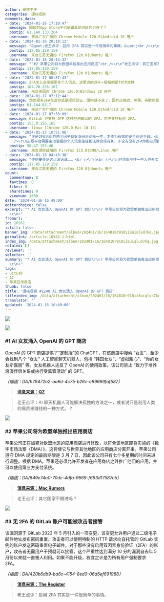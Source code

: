 ```yaml
---
author: 硬核老王
categories: 硬核观察
comments_data:
- date: '2024-01-16 17:10:47'
  message: 国区的App Store不也是跟其他地区的分开了？
  postip: 61.140.133.204
  username: 来自广东广州的 Chrome Mobile 120.0|Android 10 用户
- date: '2024-01-16 20:10:12'
  message: "&quot;老王点评：启用 2FA 其实是一件很简单的事情。&quot;<br />\r\n<br />\r\n——2FA意味着平台掌握更多个人信息。相当于实名认证了。。"
  postip: 117.85.129.159
  username: 来自江苏无锡的 Firefox 120.0|Ubuntu 用户
- date: '2024-01-16 20:14:32'
  message: "“#2 苹果公司将为欧盟单独推出应用商店”<br />\r\n“老王点评：其它国家不跟进吗？”<br />\r\n<br />\r\n——兔子不会当这个坏人，苹果在国内有巨大的产业链，每年的税收、就业远比软件商店那点要多的多。。。"
  postip: 117.85.129.159
  username: 来自江苏无锡的 Firefox 120.0|Ubuntu 用户
- date: '2024-01-17 00:57:43'
  message: 2FA怎么会掌握更多个人信息，这里说的2FA一般指的是TOTP这种
  postip: 104.28.236.107
  username: 来自美国的 Chrome 120.0|Windows 10 用户
- date: '2024-01-17 07:12:44'
  message: 然而很多2FA首选方式是短信验证，国内就不说了，国外连微软、苹果、谷歌也是这样。微软outlook不绑手机号过一段时间就不给用，苹果谷歌更是在注册过程中要求绑定手机号作为2FA方式，不过如果注册的IP干净，谷歌可以不绑定手机。
  postip: 61.144.83.7
  username: 来自广东广州的 Chrome Mobile 120.0|Android 10 用户
- date: '2024-01-17 07:33:09'
  message: GitLab 只支持 OTP 这种应用输出的 2FA，而不支持短信 2FA。
  postip: 153.0.156.165
  username: linux [Chrome 120.0|Mac 10.15]
- date: '2024-01-17 10:51:06'
  message: "正是2FA识别的两个因子具有身份识别唯一性，才作为有效的安全验证手段。<br />\r\n掌握隐私信息虽是是安全验证的客观结果，但却不是安全验证的初衷。<br
    />\r\n正规平台需要主动掌握的个人信息往往和法律合规有关，不论有没有2FA你都必须提供你的身份信息，2FA有时是顺带利用隐私合规的安全附加手段。"
  postip: 58.47.153.40
  username: 来自湖南益阳的 Firefox 115.0|GNU/Linux 用户
- date: '2024-01-18 04:43:38'
  message: "住宿要登记这点没话说。。。<br />\r\n<br />\r\n但你架不住一些人往外卖记录阿。。。<br />\r\n<br />\r\n这年头结婚，你敢不查对方的开房信息？"
  postip: 117.85.129.159
  username: 来自江苏无锡的 Firefox 120.0|Ubuntu 用户
count:
  commentnum: 8
  favtimes: 0
  likes: 0
  sharetimes: 0
  viewnum: 1589
date: '2024-01-16 16:49:00'
editorchoice: false
excerpt: "? AI 女友涌入 OpenAI 的 GPT 商店\r\n? 苹果公司将为欧盟单独推出应用商店\r\n? 无 2FA 的 GitLab 账户可能被攻击者接管\r\n»
  \r\n»"
fromurl: ''
id: 16562
islctt: false
banner_img: /data/attachment/album/202401/16/164810r910ii8uiqlud7kq.jpg
permalink: /article-16562-1.html
index_img: /data/attachment/album/202401/16/164810r910ii8uiqlud7kq.jpg
related: []
reviewer: ''
selector: ''
summary: "? AI 女友涌入 OpenAI 的 GPT 商店\r\n? 苹果公司将为欧盟单独推出应用商店\r\n? 无 2FA 的 GitLab 账户可能被攻击者接管\r\n»
  \r\n»"
tags:
- GitLab
- AI
- 苹果应用商店
thumb: false
title: '硬核观察 #1248 AI 女友涌入 OpenAI 的 GPT 商店'
titleindex_img: /data/attachment/album/202401/16/164810r910ii8uiqlud7kq.jpg
translator: ''
updated: '2024-01-16 16:49:00'
---
```


![](/data/attachment/album/202401/16/164810r910ii8uiqlud7kq.jpg)


![](/data/attachment/album/202401/16/164820usq0hapmm7pqqfmp.png)


### #1 AI 女友涌入 OpenAI 的 GPT 商店


OpenAI 的 GPT 商店提供了“定制版”的 ChatGPT，在该商店中搜索 “女友”，至少会找到八个 “女友” 人工智能聊天机器人，包括 “韩国女友”、“虚拟甜心”、“你的女友斯嘉丽” 等。女友机器人违反了 OpenAI 的使用政策，该公司禁止 “致力于培养浪漫伴侣关系或执行受监管活动” 的 GPT。


*（插图：DA/b79472a2-aa6d-4c75-b26c-e89669faf587）*



> 
> **[消息来源：QZ](https://qz.com/ai-girlfriend-bots-are-already-flooding-openai-s-gpt-st-1851159131)**
> 
> 
> 



> 
> 老王点评：AI 聊天机器人可能解决孤独的方法之一，或者说只是利用人类的痛苦来赚钱的一种方式。 ?
> 
> 
> 


![](/data/attachment/album/202401/16/164911i4zb4xw45yn755r4.png)


### #2 苹果公司将为欧盟单独推出应用商店


苹果公司正在加紧对欧盟地区的应用商店进行修改，以符合该地区即将实施的《数字市场法案（DMA）》，这将使它与世界其他地区的应用商店分离开来。苹果公司遵守 DMA 规定的最后期限是 3 月 7 日，因此该公司只有七个多星期的时间来进行调整。根据 DMA，苹果还必须允许开发者在应用商店之外推广他们的应用，并可以使用第三方支付系统。


*（插图：DA/849e74a0-70dc-4dfa-9669-f693d17587cb）*



> 
> **[消息来源：Mac Rumors](https://www.macrumors.com/2024/01/15/app-store-to-be-split-in-two/)**
> 
> 
> 



> 
> 老王点评：其它国家不跟进吗？
> 
> 
> 


![](/data/attachment/album/202401/16/164932ljzypr9sx27op9og.png)


### #3 无 2FA 的 GitLab 账户可能被攻击者接管


该漏洞源于 GitLab 2023 年 5 月引入的一项变更，该变更允许用户通过二级电子邮件地址发布密码重置。攻击者可以使用特制的 HTTP 请求向自托管的 GitLab 实例的账户发送密码重置电子邮件。对于那些没有启用双因素身份验证（2FA）的账户，攻击者无需用户干预就可以接管。这个严重性达到满分 10 分的漏洞自去年 5 月份以来就一直被人利用。如果不能升级，权宜之计是为所有用户强制要求 2FA。


*（插图：DA/420b6db9-ba6c-4154-8ed0-06d6ef691988）*



> 
> **[消息来源：The Register](https://www.theregister.com/2024/01/15/critical_gitlab_vulnerability/)**
> 
> 
> 



> 
> 老王点评：启用 2FA 其实是一件很简单的事情。
> 
> 
>